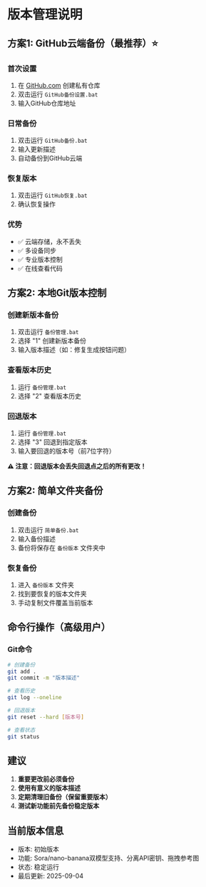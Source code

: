 # 版本管理说明

## 方案1: GitHub云端备份（最推荐）⭐

### 首次设置
1. 在 [GitHub.com](https://github.com) 创建私有仓库
2. 双击运行 `GitHub备份设置.bat`
3. 输入GitHub仓库地址

### 日常备份
1. 双击运行 `GitHub备份.bat`
2. 输入更新描述
3. 自动备份到GitHub云端

### 恢复版本
1. 双击运行 `GitHub恢复.bat`
2. 确认恢复操作

### 优势
- ✅ 云端存储，永不丢失
- ✅ 多设备同步
- ✅ 专业版本控制
- ✅ 在线查看代码

## 方案2: 本地Git版本控制

### 创建新版本备份
1. 双击运行 `备份管理.bat`
2. 选择 "1" 创建新版本备份
3. 输入版本描述（如：修复生成按钮问题）

### 查看版本历史
1. 运行 `备份管理.bat`
2. 选择 "2" 查看版本历史

### 回退版本
1. 运行 `备份管理.bat`
2. 选择 "3" 回退到指定版本
3. 输入要回退的版本号（前7位字符）

**⚠️ 注意：回退版本会丢失回退点之后的所有更改！**

## 方案2: 简单文件夹备份

### 创建备份
1. 双击运行 `简单备份.bat`
2. 输入备份描述
3. 备份将保存在 `备份版本` 文件夹中

### 恢复备份
1. 进入 `备份版本` 文件夹
2. 找到要恢复的版本文件夹
3. 手动复制文件覆盖当前版本

## 命令行操作（高级用户）

### Git命令
```bash
# 创建备份
git add .
git commit -m "版本描述"

# 查看历史
git log --oneline

# 回退版本
git reset --hard [版本号]

# 查看状态
git status
```

## 建议

1. **重要更改前必须备份**
2. **使用有意义的版本描述**
3. **定期清理旧备份（保留重要版本）**
4. **测试新功能前先备份稳定版本**

## 当前版本信息

- 版本: 初始版本
- 功能: Sora/nano-banana双模型支持、分离API密钥、拖拽参考图
- 状态: 稳定运行
- 最后更新: 2025-09-04
